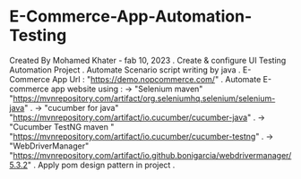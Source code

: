 # E-Commerce-App-Automation-Testing
 Created By Mohamed Khater - fab 10, 2023 .
 Create & configure UI Testing Automation Project . 
 Automate Scenario script writing by java .
 E-Commerce App Url : "https://demo.nopcommerce.com/" . 
 Automate E-commerce app website using :
                 ->  "Selenium maven"              "https://mvnrepository.com/artifact/org.seleniumhq.selenium/selenium-java" . 
                 ->  "cucumber for java"           "https://mvnrepository.com/artifact/io.cucumber/cucumber-java" . 
                 ->  "Cucumber TestNG maven "      "https://mvnrepository.com/artifact/io.cucumber/cucumber-testng" . 
                 ->  "WebDriverManager"            "https://mvnrepository.com/artifact/io.github.bonigarcia/webdrivermanager/5.3.2" .
 Apply pom design pattern in project .
